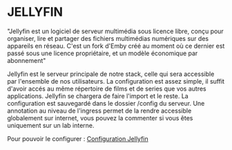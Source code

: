 # JELLYFIN
"Jellyfin est un logiciel de serveur multimédia sous licence libre, conçu pour organiser, lire et partager des fichiers multimédias numériques sur des appareils en réseau. C'est un fork d'Emby créé au moment où ce dernier est passé sous une licence propriétaire, et un modèle économique par abonnement"

Jellyfin est le serveur principale de notre stack, celle qui sera accessible par l'ensemble de nos utilisateurs.
La configuration est assez simple, il suffit d'avoir accés au même répertoire de films et de series que vos autres applications.
Jellyfin se chargera de faire l'import et le reste.
La configuration est sauvegardé dans le dossier /config du serveur.
Une annotation au niveau de l'ingress permet de la rendre accessible globalement sur internet, vous pouvez la commenter si vous êtes uniquement sur un lab interne.

Pour pouvoir le configurer : [Configuration Jellyfin](https://jellyfin.org/docs/general/administration/configuration)
